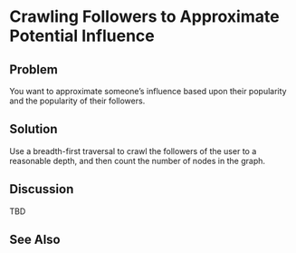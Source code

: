 # Crawling Followers to Approximate Potential Influence

## Problem

You want to approximate someone’s influence based upon their popularity and the popularity of their followers.

## Solution

Use a breadth-first traversal to crawl the followers of the user to a reasonable depth, and then count the number of nodes in the graph.

## Discussion

TBD

## See Also
